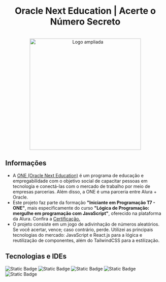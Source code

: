 <h1 align="center">Oracle Next Education | Acerte o Número Secreto</h1>
<div align="center">
  <br>
  <img src="https://compliancesolucoes.com.br/wp-content/uploads/2022/11/ONE_logo_rgb.png" alt="Logo ampliada" width="350">
  <br>
</div>
<div>
  <h2>Informações</h2>
<ul>
  <li>A <a href="https://www.oracle.com/br/education/oracle-next-education/">ONE (Oracle Next Education)</a> é um programa de educação e empregabilidade com o objetivo social de capacitar pessoas em tecnologia e conectá-las com o mercado de trabalho por meio de empresas parcerias. Além disso, a ONE é uma parceria entre Alura + Oracle.</li>
  <li>Este projeto faz parte da formação <b>"Iniciante em Programação T7 - ONE"</b>, mais especificamente do curso <b>"Lógica de Programação: mergulhe em programação com JavaScript"</b>, oferecido na plataforma da Alura. Confira a <a href="https://cursos.alura.com.br/certificate/abraaosantos-contato/logica-programacao-mergulhe-programacao-javascript">Certificação.</a></li>
  <li>O projeto consiste em um jogo de adivinhação de números aleatórios. Se você acertar, vence; caso contrário, perde. Utilizei as principais tecnologias do mercado: JavaScript e React.js para a lógica e reutilização de componentes, além do TailwindCSS para a estilização.</li>
</ul>
</div>
<div>
        <h2>Tecnologias e IDEs</h2>
  
  ![Static Badge](https://img.shields.io/badge/JavaScript_-grey?style=for-the-badge&logo=JavaScript&logoSize=10)
  ![Static Badge](https://img.shields.io/badge/React_-grey?style=for-the-badge&logo=React&logoSize=10)
![Static Badge](https://img.shields.io/badge/TailwindCSS-grey?style=for-the-badge&logo=TailwindCSS&logoSize=10)
  ![Static Badge](https://img.shields.io/badge/HTML_-grey?style=for-the-badge&logo=HTML5&logoSize=10)
  ![Static Badge](https://img.shields.io/badge/Visual%20Studio%20Code_-grey?style=for-the-badge&logo=visual%20studio%20code&logoSize=10)
</div>
